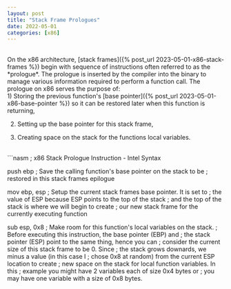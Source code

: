 ```yaml
---
layout: post
title: "Stack Frame Prologues"
date: 2022-05-01
categories: [x86]
---
```

<br> 
On the x86 architecture, 
[stack frames]({% post_url 2023-05-01-x86-stack-frames %}) begin with sequence 
of instructions often referred to as the *prologue*. The prologue is inserted by 
the compiler into the binary to manage various information required to perform a 
function call. The prologue on x86 serves the purpose of:
<br>  
1) Storing the previous function's 
[base pointer]({% post_url 2023-05-01-x86-base-pointer %}) so it can be restored 
later when this function is returning,   
   
2) Setting up the base pointer for this stack frame,  
  
3) Creating space on the stack for the functions local variables.   
<br> 
```nasm
; x86 Stack Prologue Instruction - Intel Syntax

push ebp        ; Save the calling function's base pointer on the stack to be 
                ; restored in this stack frames epilogue

mov ebp, esp    ; Setup the current stack frames base pointer. It is set to 
                ; the value of ESP because ESP points to the top of the stack
                ; and the top of the stack is where we will begin to create 
                ; our new stack frame for the currently executing function

sub esp, 0x8    ; Make room for this function's local variables on the stack. 
                ; Before executing this instruction, the base pointer (EBP) and 
                ; the stack pointer (ESP) point to the same thing, hence you can 
                ; consider the current size of this stack frame to be 0. Since 
                ; the stack grows downards, we minus a value (in this case I 
                ; chose 0x8 at random) from the current ESP location to create 
                ; new space on the stack for local function variables. In this 
                ; example you might have 2 variables each of size 0x4 bytes or
                ; you may have one variable with a size of 0x8 bytes. 
```   

